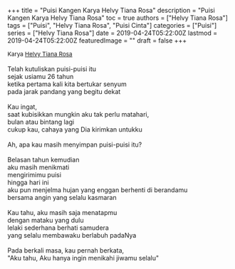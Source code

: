+++
title = "Puisi Kangen Karya Helvy Tiana Rosa"
description = "Puisi Kangen Karya Helvy Tiana Rosa"
toc = true
authors = ["Helvy Tiana Rosa"]
tags = ["Puisi", "Helvy Tiana Rosa", "Puisi Cinta"]
categories = ["Puisi"]
series = ["Helvy Tiana Rosa"]
date = 2019-04-24T05:22:00Z
lastmod = 2019-04-24T05:22:00Z
featuredImage = ""
draft = false
+++

<div style="text-align: justify;">
<div style="font-size: small;">Karya <a href="/authors/helvy-tiana-rosa/" target="_blank">Helvy Tiana Rosa</a></div><br />
Telah kutuliskan puisi-puisi itu<br />sejak usiamu 26 tahun<br />ketika pertama kali kita bertukar senyum<br />pada jarak pandang yang begitu dekat<br /><br />Kau ingat,<br />saat kubisikkan mungkin aku tak perlu matahari,<br />bulan atau bintang lagi<br />cukup kau, cahaya yang Dia kirimkan untukku<br /><br />Ah, apa kau masih menyimpan puisi-puisi itu?<br /><br />Belasan tahun kemudian<br />aku masih menikmati<br />mengirimimu puisi<br />hingga hari ini<br />aku pun menjelma hujan yang enggan berhenti di berandamu<br />bersama angin yang selalu kasmaran<br /><br />Kau tahu, aku masih saja menatapmu<br />dengan mataku yang dulu<br />lelaki sederhana berhati samudera<br />yang selalu membawaku berlabuh padaNya<br /><br />Pada berkali masa, kau pernah berkata,<br />"Aku tahu, Aku hanya ingin menikahi jiwamu selalu"</div>
